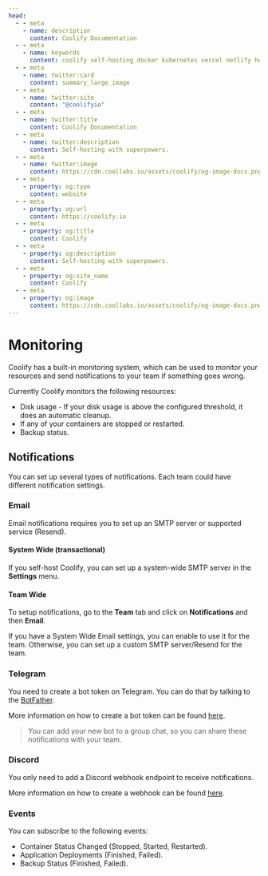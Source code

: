 ```yaml
---
head:
  - - meta
    - name: description
      content: Coolify Documentation
  - - meta
    - name: keywords
      content: coolify self-hosting docker kubernetes vercel netlify heroku render digitalocean aws gcp azure
  - - meta
    - name: twitter:card
      content: summary_large_image
  - - meta
    - name: twitter:site
      content: "@coolifyio"
  - - meta
    - name: twitter:title
      content: Coolify Documentation
  - - meta
    - name: twitter:description
      content: Self-hosting with superpowers.
  - - meta
    - name: twitter:image
      content: https://cdn.coollabs.io/assets/coolify/og-image-docs.png
  - - meta
    - property: og:type
      content: website
  - - meta
    - property: og:url
      content: https://coolify.io
  - - meta
    - property: og:title
      content: Coolify
  - - meta
    - property: og:description
      content: Self-hosting with superpowers.
  - - meta
    - property: og:site_name
      content: Coolify
  - - meta
    - property: og:image
      content: https://cdn.coollabs.io/assets/coolify/og-image-docs.png
---
```


# Monitoring

Coolify has a built-in monitoring system, which can be used to monitor your resources and send notifications to your team if something goes wrong.

Currently Coolify monitors the following resources:

- Disk usage - If your disk usage is above the configured threshold, it does an automatic cleanup.
- If any of your containers are stopped or restarted.
- Backup status.

## Notifications
You can set up several types of notifications. Each team could have different notification settings.

### Email

Email notifications requires you to set up an SMTP server or supported service (Resend).

#### System Wide (transactional)

If you self-host Coolify, you can set up a system-wide SMTP server in the **Settings** menu.

#### Team Wide

To setup notifications, go to the **Team** tab and click on **Notifications** and then **Email**.

If you have a System Wide Email settings, you can enable to use it for the team. Otherwise, you can set up a custom SMTP server/Resend for the team.

### Telegram

You need to create a bot token on Telegram. You can do that by talking to the [BotFather](https://t.me/botfather).

More information on how to create a bot token can be found [here](https://core.telegram.org/bots/tutorial).

> You can add your new bot to a group chat, so you can share these notifications with your team.

### Discord

You only need to add a Discord webhook endpoint to receive notifications.

More information on how to create a webhook can be found [here](https://support.discord.com/hc/en-us/articles/228383668-Intro-to-Webhooks).

### Events

You can subscribe to the following events:

- Container Status Changed (Stopped, Started, Restarted).
- Application Deployments (Finished, Failed).
- Backup Status (Finished, Failed).
